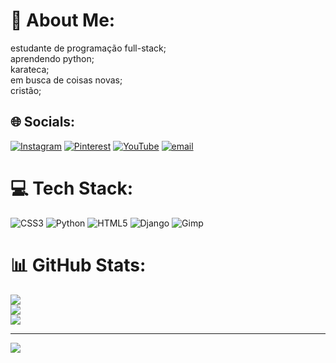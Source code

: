 # 💫 About Me:
estudante de programação full-stack;<br>aprendendo python;<br>karateca;<br>em busca de coisas novas;<br>cristão;


## 🌐 Socials:
[![Instagram](https://img.shields.io/badge/Instagram-%23E4405F.svg?logo=Instagram&logoColor=white)](https://instagram.com/https://www.instagram.com/dclgus/) [![Pinterest](https://img.shields.io/badge/Pinterest-%23E60023.svg?logo=Pinterest&logoColor=white)](https://pinterest.com/https://br.pinterest.com/dclgukam/_profile/) [![YouTube](https://img.shields.io/badge/YouTube-%23FF0000.svg?logo=YouTube&logoColor=white)](https://youtube.com/@https://www.youtube.com/@Suyzitos) [![email](https://img.shields.io/badge/Email-D14836?logo=gmail&logoColor=white)](mailto:https://mail.google.com/mail/u/0/?ogbl#inbox) 

# 💻 Tech Stack:
![CSS3](https://img.shields.io/badge/css3-%231572B6.svg?style=for-the-badge&logo=css3&logoColor=white) ![Python](https://img.shields.io/badge/python-3670A0?style=for-the-badge&logo=python&logoColor=ffdd54) ![HTML5](https://img.shields.io/badge/html5-%23E34F26.svg?style=for-the-badge&logo=html5&logoColor=white) ![Django](https://img.shields.io/badge/django-%23092E20.svg?style=for-the-badge&logo=django&logoColor=white) ![Gimp](https://img.shields.io/badge/Gimp-657D8B?style=for-the-badge&logo=gimp&logoColor=FFFFFF)
# 📊 GitHub Stats:
![](https://github-readme-stats.vercel.app/api?username=gusdcarv21&theme=dark&hide_border=false&include_all_commits=false&count_private=true)<br/>
![](https://nirzak-streak-stats.vercel.app/?user=gusdcarv21&theme=dark&hide_border=false)<br/>
![](https://github-readme-stats.vercel.app/api/top-langs/?username=gusdcarv21&theme=dark&hide_border=false&include_all_commits=false&count_private=true&layout=compact)

---
[![](https://visitcount.itsvg.in/api?id=gusdcarv21&icon=6&color=8)](https://visitcount.itsvg.in)

<!-- Proudly created with GPRM ( https://gprm.itsvg.in ) -->
